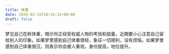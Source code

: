 ```yaml
---
title: 体重
date: 2020-02-15T20:54:12+08:00
draft: false
---
```


梦见自己在称体重，暗示你正经受权威人物的考验和掂量。近期要小心注意自己留给别人的印象。如果梦里感到自己体重很轻，象征一切顺利，没有烦恼。如果梦里感到自己体重很沉，则表示你会被人重视，身份提高，地位提升。